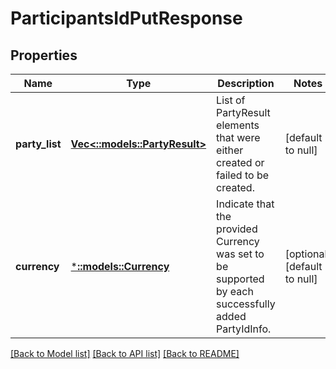 # ParticipantsIdPutResponse

## Properties
Name | Type | Description | Notes
------------ | ------------- | ------------- | -------------
**party_list** | [**Vec<::models::PartyResult>**](PartyResult.md) | List of PartyResult elements that were either created or failed to be created. | [default to null]
**currency** | [***::models::Currency**](Currency.md) | Indicate that the provided Currency was set to be supported by each successfully added PartyIdInfo. | [optional] [default to null]

[[Back to Model list]](../README.md#documentation-for-models) [[Back to API list]](../README.md#documentation-for-api-endpoints) [[Back to README]](../README.md)


